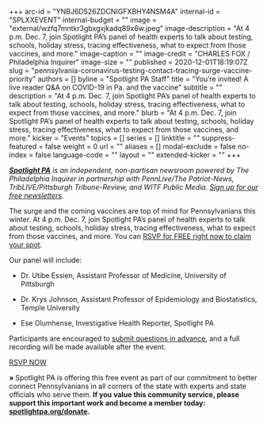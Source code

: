 +++
arc-id = "YNBJ6D526ZDCNIGFXBHY4NSM4A"
internal-id = "SPLXXEVENT"
internal-budget = ""
image = "external/wzfq7mntkr3gbxgxjkadq89x6w.jpeg"
image-description = "At 4 p.m. Dec. 7, join Spotlight PA’s panel of health experts to talk about testing, schools, holiday stress, tracing effectiveness, what to expect from those vaccines, and more."
image-caption = ""
image-credit = "CHARLES FOX / Philadelphia Inquirer"
image-size = ""
published = 2020-12-01T18:19:07Z
slug = "pennsylvania-coronavirus-testing-contact-tracing-surge-vaccine-priority"
authors = []
byline = "Spotlight PA Staff"
title = "You’re invited! A live reader Q&A on COVID-19 in Pa. and the vaccine"
subtitle = ""
description = "At 4 p.m. Dec. 7, join Spotlight PA’s panel of health experts to talk about testing, schools, holiday stress, tracing effectiveness, what to expect from those vaccines, and more."
blurb = "At 4 p.m. Dec. 7, join Spotlight PA’s panel of health experts to talk about testing, schools, holiday stress, tracing effectiveness, what to expect from those vaccines, and more."
kicker = "Events"
topics = []
series = []
linktitle = ""
suppress-featured = false
weight = 0
url = ""
aliases = []
modal-exclude = false
no-index = false
language-code = ""
layout = ""
extended-kicker = ""
+++

<a href="https://www.spotlightpa.org/"><i><b>Spotlight PA</b></i></a><i> is an independent, non-partisan newsroom powered by The Philadelphia Inquirer in partnership with PennLive/The Patriot-News, TribLIVE/Pittsburgh Tribune-Review, and WITF Public Media. </i><a href="https://www.spotlightpa.org/newsletters"><i>Sign up for our free newsletters</i></a><i>.</i>

The surge and the coming vaccines are top of mind for Pennsylvanians this winter. At 4 p.m. Dec. 7, join Spotlight PA’s panel of health experts to talk about testing, schools, holiday stress, tracing effectiveness, what to expect from those vaccines, and more. You can <a href="https://inquirer.zoom.us/webinar/register/7116067556656/WN_SyBUm0bFTmmriU_7RhmmKA">RSVP for FREE right now to claim your spot</a>.

Our panel will include:

- Dr. Utibe Essien, Assistant Professor of Medicine, University of Pittsburgh

- Dr. Krys Johnson, Assistant Professor of Epidemiology and Biostatistics, Temple University

- Ese Olumhense, Investigative Health Reporter, Spotlight PA

Participants are encouraged to <a href="mailto:cbaxter@spotlightpa.org" target=_blank>submit questions in advance</a>, and a full recording will be made available after the event.

<a href="https://inquirer.zoom.us/webinar/register/7116067556656/WN_SyBUm0bFTmmriU_7RhmmKA" target=_blank>RSVP NOW</a>

<b>» </b>Spotlight PA is offering this free event as part of our commitment to better connect Pennsylvanians in all corners of the state with experts and state officials who serve them.<b> If you value this community service, please support this important work and become a member today: </b><a href="http://checkout.fundjournalism.org/memberform?org_id=spotlightpa&campaign=7015G0000003ZrjQAE"><b>spotlightpa.org/donate</b></a><b>.</b>

